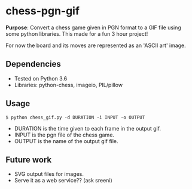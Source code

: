 # chess-pgn-gif

**Purpose**: Convert a chess game given in PGN format to a GIF file using some python libraries. This made for a fun 3 hour project!

For now the board and its moves are represented as an 'ASCII art' image.


## Dependencies 

- Tested on Python 3.6
- Libraries: python-chess, imageio, PIL/pillow


## Usage

`$ python chess_gif.py -d DURATION -i INPUT -o OUTPUT`

- DURATION is the time given to each frame in the output gif.
- INPUT is the pgn file of the chess game.
- OUTPUT is the name of the output gif file.


## Future work 

- SVG output files for images. 
- Serve it as a web service?? (ask sreeni)










